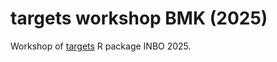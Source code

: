 # targets workshop BMK (2025)

Workshop of [targets](https://books.ropensci.org/targets/) R package INBO 2025.
